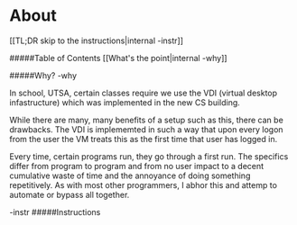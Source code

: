 About
=


[[TL;DR skip to the instructions|internal -instr]]

#####Table of Contents
[[What's the point|internal -why]]


#####Why? -why

In school, UTSA, certain classes require we use the VDI (virtual desktop infastructure) 
which was implemented in the new CS building. 

While there are many, many benefits of a setup such as this, there can be drawbacks. 
The VDI is implememted in such a way that upon every logon from the user the VM treats 
this as the first time that user has logged in. 

Every time, certain programs run, they go through a first run. The specifics differ from program to program
and from no user impact to a decent cumulative waste of time and the annoyance of doing something repetitively.
As with most other programmers, I abhor this and attemp to automate or bypass all together.


-instr #####Instructions


